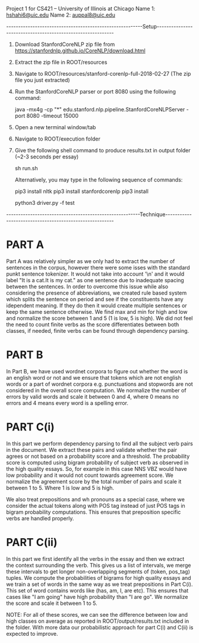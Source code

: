 Project 1 for CS421 – University of Illinois at Chicago
Name 1: hshahi6@uic.edu
Name 2: auppal8@uic.edu

---------------------------------------------------------Setup------------------------------------------------------------

1) Download StanfordCoreNLP zip file from https://stanfordnlp.github.io/CoreNLP/download.html
2) Extract the zip file in ROOT/resources
3) Navigate to ROOT/resources/stanford-corenlp-full-2018-02-27 (The zip file you just extracted)
3) Run the StanfordCoreNLP parser or port 8080 using the following command:
   
   java -mx4g -cp "*" edu.stanford.nlp.pipeline.StanfordCoreNLPServer -port 8080 -timeout 15000
   
4) Open a new terminal window/tab
5) Navigate to ROOT/execution folder
6) Give the following shell command to produce results.txt in output folder (~2-3 seconds per essay)
   
   sh run.sh
   
   Alternatively, you may type in the following sequence of commands:
   
    pip3 install nltk
    pip3 install stanfordcorenlp
    pip3 install 

    python3 driver.py -f test


--------------------------------------------------------Technique--------------------------------------------------------

PART A
======
Part A was relatively simpler as we only had to extract the number of sentences in the corpus, however there were some isses with the standard punkt sentence tokenizer. It would not take into account '\n' and it would label "It is a cat.It is my cat." as one sentence due to inadequate spacing between the sentences. In order to overcome this issue while also considering the presence of abbreviations, we created rule based system which splits the sentence on period and see if the constituents have any idependent meaning. If they do then it would create multiple sentences or keep the same sentence otherwise. We find max and min for high and low and normalize the score between 1 and 5 (1 is low, 5 is high). We did not feel the need to count finite verbs as the score differentiates between both classes, if needed, finite verbs can be found through dependency parsing.


PART B
======
In Part B, we have used wordnet corpora to figure out whether the word is an english word or not and we ensure that tokens which are not english words or a part of wordnet corpora e.g. punctuations and stopwords are not considered in the overall score computation. We normalize the number of errors by valid words and scale it between 0 and 4, where 0 means no errors and 4 means every word is a spelling error.


PART C(i)
=========
In this part we perform dependency parsing to find all the subject verb pairs in the document. We extract these pairs and validate whether the pair agrees or not based on a probability score and a threshold. The probability score is computed using bigram probability of subject verb as observed in the high quality essays. So, for example in this case NNS VBZ would have low probability and it would not count towards agreement score. We normalize the agreement score by the total number of pairs and scale it between 1 to 5. Where 1 is low and 5 is high.

We also treat prepositions and wh pronouns as a special case, where we consider the actual tokens along with POS tag instead of just POS tags in bigram probability computations. This ensures that preposition specific verbs are handled properly. 


PART C(ii)
==========
In this part we first identify all the verbs in the essay and then we extract the context surrounding the verb. This gives us a list of intervals, we merge these intervals to get longer non-overlapping segments of (token, pos_tag) tuples. We compute the probabilities of bigrams for high quality essays and we train a set of words in the same way as we treat prepositions in Part C(i). This set of word contains words like (has, am, I, are etc). This ensures that cases like "I am going" have high probability than "I are go". We normalize the score and scale it between 1 to 5.


NOTE: For all of these scores, we can see the difference between low and high classes on average as reported in ROOT/output/results.txt included in the folder. With more data our probabilistic approach for part C(i) and C(ii) is expected to improve.

